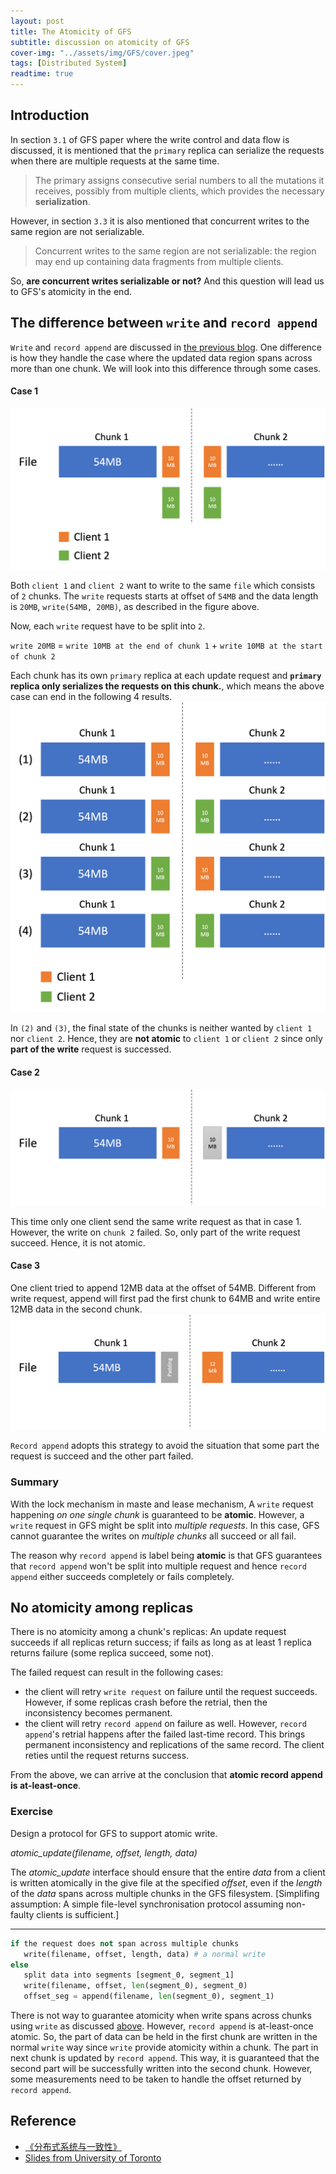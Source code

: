 ```yaml
---
layout: post
title: The Atomicity of GFS
subtitle: discussion on atomicity of GFS
cover-img: "../assets/img/GFS/cover.jpeg"
tags: [Distributed System]
readtime: true
---
```


## Introduction
In section `3.1` of GFS paper where the write control and data flow is discussed, it is mentioned that the `primary` replica can serialize the requests when there are multiple requests at the same time.

> The primary assigns consecutive serial numbers to all the mutations it receives, possibly from multiple clients, which provides the necessary **serialization**.

However, in section `3.3` it is also mentioned that concurrent writes to the same region are not serializable.

> Concurrent writes to the same region are not serializable: the region may end up containing data fragments from multiple clients.

So, **are concurrent writes serializable or not?** And this question will lead us to GFS's atomicity in the end.

## The difference between `write` and `record append`
`Write` and `record append` are discussed in [the previous blog](2023-1-23-GFS.md). One difference is how they handle the case where the updated data region spans across more than one chunk. We will look into this difference through some cases.

#### Case 1
![case1.1](../assets/img/GFS/case1_1.png)

Both `client 1` and `client 2` want to write to the same `file` which consists of `2` chunks. The `write` requests starts at offset of `54MB` and the data length is `20MB`, `write(54MB, 20MB)`, as described in the figure above.

Now, each `write` request have to be split into `2`.

`write 20MB` = `write 10MB at the end of chunk 1` + `write 10MB at the start of chunk 2`

Each chunk has its own `primary` replica at each update request and **`primary` replica only serializes the requests on this chunk.**, which means the above case can end in the following 4 results.
![case1.2](../assets/img/GFS/case1_2.png)

In `(2)` and `(3)`, the final state of the chunks is neither wanted by `client 1` nor `client 2`. Hence, they are **not atomic** to `client 1` or `client 2` since only **part of the write** request is successed.

#### Case 2
![case2](../assets/img/GFS/case2.png)

This time only one client send the same write request as that in case 1. However, the write on `chunk 2` failed. So, only part of the write request succeed. Hence, it is not atomic.

#### Case 3
One client tried to append 12MB data at the offset of 54MB. Different from write request, append will first pad the first chunk to 64MB and write entire 12MB data in the second chunk.
![case3](../assets/img/GFS/case3.png)

`Record append` adopts this strategy to avoid the situation that some part the request is succeed and the other part failed.

### Summary
With the lock mechanism in maste and lease mechanism, A `write` request happening *on one single chunk* is guaranteed to be **atomic**. However, a `write` request in GFS might be split into *multiple requests*. In this case, GFS cannot guarantee the writes on *multiple chunks* all succeed or all fail. 

The reason why `record append` is label being **atomic** is that GFS guarantees that `record append` won't be split into multiple request and hence `record append` either succeeds completely or fails completely.

## No atomicity among replicas
There is no atomicity among a chunk's replicas: An update request succeeds if all replicas return success; if fails as long as at least 1 replica returns failure (some replica succeed, some not).

The failed request can result in the following cases:
- the client will retry `write request` on failure until the request succeeds. However, if some replicas crash before the retrial, then the inconsistency becomes permanent.
- the client will retry `record append` on failure as well. However, `record append`'s retrial happens after the failed last-time record. This brings permanent inconsistency and replications of the same record. The client reties until the request returns success.

From the above, we can arrive at the conclusion that **atomic record append is at-least-once**.

### Exercise
Design a protocol for GFS to support atomic write.

*atomic_update(filename, offset, length, data)*

The *atomic_update* interface should ensure that the entire *data* from a client is written atomically in the give file at the specified *offset*, even if the *length* of the *data* spans across multiple chunks in the GFS filesystem. [Simplifing assumption: A simple file-level synchronisation protocol assuming non-faulty clients is sufficient.]

---
```python
if the request does not span across multiple chunks
   write(filename, offset, length, data) # a normal write
else
   split data into segments [segment_0, segment_1]
   write(filename, offset, len(segment_0), segment_0)
   offset_seg = append(filename, len(segment_0), segment_1)
```
There is not way to guarantee atomicity when write spans across chunks using `write` as discussed [above](#case-1). However, `record append` is at-least-once atomic. So, the part of data can be held in the first chunk are written in the normal `write` way since `write` provide atomicity within a chunk. The part in next chunk is updated by `record append`. This way, it is guaranteed that the second part will be successfully written into the second chunk. However, some measurements need to be taken to handle the offset returned by `record append`.

## Reference
- [《分布式系统与一致性》](https://book.douban.com/subject/35466098/)
- [Slides from University of Toronto](../assets/img/GFS/3-gfs-slides.pdf) 